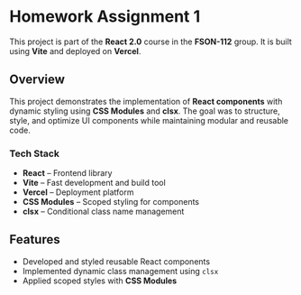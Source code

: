 # Homework Assignment 1

This project is part of the **React 2.0** course in the **FSON-112** group. Іt
is built using **Vite** and deployed on **Vercel**.

## Overview

This project demonstrates the implementation of **React components** with
dynamic styling using **CSS Modules** and **clsx**. The goal was to structure,
style, and optimize UI components while maintaining modular and reusable code.

### Tech Stack

- **React** – Frontend library
- **Vite** – Fast development and build tool
- **Vercel** – Deployment platform
- **CSS Modules** – Scoped styling for components
- **clsx** – Conditional class name management

## Features

- Developed and styled reusable React components
- Implemented dynamic class management using `clsx`
- Applied scoped styles with **CSS Modules**
